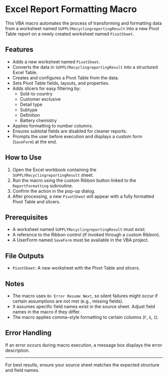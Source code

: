 # Excel Report Formatting Macro

This VBA macro automates the process of transforming and formatting data from a worksheet named `SUPPLYRecyclingreportingResult` into a new Pivot Table report on a newly created worksheet named `PivotSheet`.

## Features

- Adds a new worksheet named `PivotSheet`.
- Converts the data in `SUPPLYRecyclingreportingResult` into a structured Excel Table.
- Creates and configures a Pivot Table from the data.
- Sets Pivot Table fields, layouts, and properties.
- Adds slicers for easy filtering by:
  - Sold-to country
  - Customer exclusive
  - Detail type
  - Subtype
  - Definition
  - Battery chemistry
- Applies formatting to number columns.
- Ensures subtotal fields are disabled for cleaner reports.
- Prompts the user before execution and displays a custom form (`SaveForm`) at the end.

## How to Use

1. Open the Excel workbook containing the `SUPPLYRecyclingreportingResult` sheet.
2. Run the macro using the custom Ribbon button linked to the `ReportFormatting` subroutine.
3. Confirm the action in the pop-up dialog.
4. After processing, a new `PivotSheet` will appear with a fully formatted Pivot Table and slicers.

## Prerequisites

- A worksheet named `SUPPLYRecyclingreportingResult` must exist.
- A reference to the Ribbon control (if invoked through a custom Ribbon).
- A UserForm named `SaveForm` must be available in the VBA project.

## File Outputs

- `PivotSheet`: A new worksheet with the Pivot Table and slicers.

## Notes

- The macro uses `On Error Resume Next`, so silent failures might occur if certain assumptions are not met (e.g., missing fields).
- It assumes specific field names exist in the source sheet. Adjust field names in the macro if they differ.
- The macro applies comma-style formatting to certain columns (`F`, `G`, `I`).

## Error Handling

If an error occurs during macro execution, a message box displays the error description.

---

For best results, ensure your source sheet matches the expected structure and field names.

